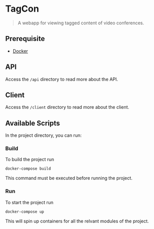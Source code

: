 # TagCon

> A webapp for viewing tagged content of video conferences.

## Prerequisite

- [Docker](https://docker.com)

## API

Access the `/api` directory to read more about the API.

## Client

Access the `/client` directory to read more about the client.

## Available Scripts

In the project directory, you can run:

### Build 

To build the project run 

`docker-compose build`

This command must be executed before running the project.

### Run

To start the project run 

`docker-compose up`

This will spin up containers for all the relvant modules of the project.